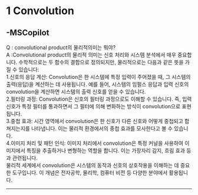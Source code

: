 # 1 Convolution
## -MSCopilot
Q : convolutional product의 물리적의미는 뭐야?  
A :Convolutional product의 물리적 의미는 신호 처리와 시스템 분석에서 매우 중요합니다. 수학적으로는 두 함수의 결합으로 정의되지만, 물리적으로는 다음과 같은 뜻을 가질 수 있습니다:  
1.신호의 응답 계산: Convolution은 한 시스템에 특정 입력이 주어졌을 때, 그 시스템의 출력(응답)을 계산하는 데 사용됩니다. 예를 들어, 시스템의 임펄스 응답과 입력 신호의 convolution을 계산하면 시스템의 출력 신호를 얻을 수 있습니다.  
2.필터링 과정: Convolution은 신호의 필터링 과정으로도 이해할 수 있습니다. 즉, 입력 신호가 특정 필터를 통과하면서 그 필터에 의해 변화하는 방식이 convolution으로 표현됩니다.  
3.중첩 효과: 시간 영역에서 convolution은 한 신호가 다른 신호와 어떻게 중첩되고 합쳐지는지를 나타냅니다. 이는 물리적 환경에서의 중첩 효과를 모사한다고 볼 수 있습니다.  
4.이미지 처리 및 패턴 인식: 이미지 처리에서 convolution은 특정 커널을 사용하여 이미지에서 특징을 추출하거나 변형하는 역할을 합니다. 이는 가장자리 감지, 흐림 효과 등과 관련됩니다.  
물리적 세계에서 convolution은 시스템의 동작과 신호의 상호작용을 이해하는 데 중요한 도구입니다. 이 개념은 전자공학, 물리학, 컴퓨터 비전 등 다양한 분야에서 활용됩니다.  
____
